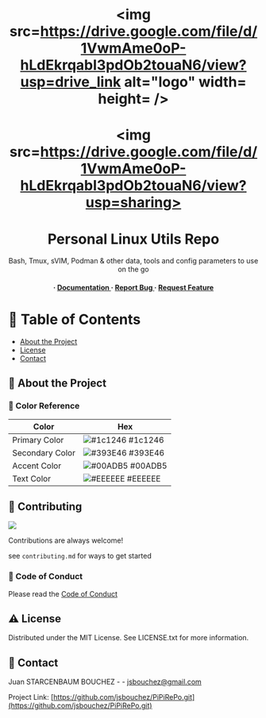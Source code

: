 <div align='center'>

# <img src=https://drive.google.com/file/d/1VwmAme0oP-hLdEkrqabI3pdOb2touaN6/view?usp=drive_link alt="logo" width= height= />
# <img src=https://drive.google.com/file/d/1VwmAme0oP-hLdEkrqabI3pdOb2touaN6/view?usp=sharing>

<h1>Personal Linux Utils Repo</h1>
<p>Bash, Tmux, sVIM, Podman & other data, tools and config parameters to use on the go</p>

<h4> <span> · </span> <a href="https://github.com/jsbouchez/PiPiRePo/blob/master/README.md"> Documentation </a> <span> · </span> <a href="https://github.com/jsbouchez/PiPiRePo/issues"> Report Bug </a> <span> · </span> <a href="https://github.com/jsbouchez/PiPiRePo/issues"> Request Feature </a> </h4>


</div>

# :notebook_with_decorative_cover: Table of Contents

- [About the Project](#star2-about-the-project)
- [License](#warning-license)
- [Contact](#handshake-contact)


## :star2: About the Project

### :art: Color Reference
| Color | Hex |
| --------------- | ---------------------------------------------------------------- |
| Primary Color | ![#1c1246](https://via.placeholder.com/10/1c1246?text=+) #1c1246 |
| Secondary Color | ![#393E46](https://via.placeholder.com/10/393E46?text=+) #393E46 |
| Accent Color | ![#00ADB5](https://via.placeholder.com/10/00ADB5?text=+) #00ADB5 |
| Text Color | ![#EEEEEE](https://via.placeholder.com/10/EEEEEE?text=+) #EEEEEE |

## :wave: Contributing

<a href="https://github.com/jsbouchez/PiPiRePo.git/graphs/contributors"> <img src="https://contrib.rocks/image?repo=Louis3797/awesome-readme-template" /> </a>

Contributions are always welcome!

see `contributing.md` for ways to get started

### :scroll: Code of Conduct

Please read the [Code of Conduct](https://github.com/jsbouchez/PiPiRePo.git/tree/main/CODE_OF_CONDUCT.md)

## :warning: License

Distributed under the MIT License. See LICENSE.txt for more information.

## :handshake: Contact

Juan STARCENBAUM BOUCHEZ - - jsbouchez@gmail.com

Project Link: [https://github.com/jsbouchez/PiPiRePo.git](https://github.com/jsbouchez/PiPiRePo.git)
